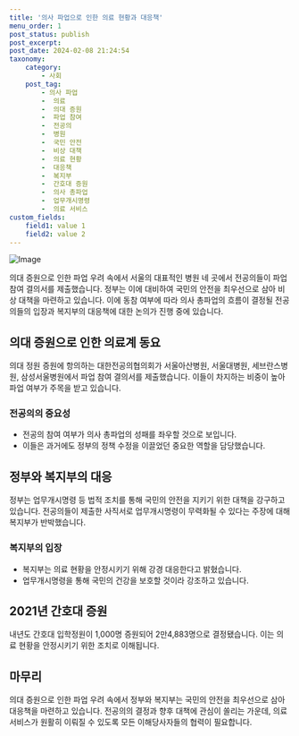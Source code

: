 ```yaml
---
title: '의사 파업으로 인한 의료 현황과 대응책'
menu_order: 1
post_status: publish
post_excerpt: 
post_date: 2024-02-08 21:24:54
taxonomy:
    category:
        - 사회
    post_tag:
        - 의사 파업
        -  의료
        -  의대 증원
        -  파업 참여
        -  전공의
        -  병원
        -  국민 안전
        -  비상 대책
        -  의료 현황
        -  대응책
        -  복지부
        -  간호대 증원
        -  의사 총파업
        -  업무개시명령
        -  의료 서비스
custom_fields:
    field1: value 1
    field2: value 2
---
```


![Image](https://imgnews.pstatic.net/image/469/2024/02/08/0000784688_001_20240208181001605.jpg?type=w647)

의대 증원으로 인한 파업 우려 속에서 서울의 대표적인 병원 네 곳에서 전공의들이 파업 참여 결의서를 제출했습니다. 정부는 이에 대비하여 국민의 안전을 최우선으로 삼아 비상 대책을 마련하고 있습니다. 이에 동참 여부에 따라 의사 총파업의 흐름이 결정될 전공의들의 입장과 복지부의 대응책에 대한 논의가 진행 중에 있습니다.
## 의대 증원으로 인한 의료계 동요
의대 정원 증원에 항의하는 대한전공의협의회가 서울아산병원, 서울대병원, 세브란스병원, 삼성서울병원에서 파업 참여 결의서를 제출했습니다. 이들이 차지하는 비중이 높아 파업 여부가 주목을 받고 있습니다. 
### 전공의의 중요성
- 전공의 참여 여부가 의사 총파업의 성패를 좌우할 것으로 보입니다.
- 이들은 과거에도 정부의 정책 수정을 이끌었던 중요한 역할을 담당했습니다.
## 정부와 복지부의 대응
정부는 업무개시명령 등 법적 조치를 통해 국민의 안전을 지키기 위한 대책을 강구하고 있습니다. 전공의들이 제출한 사직서로 업무개시명령이 무력화될 수 있다는 주장에 대해 복지부가 반박했습니다.
### 복지부의 입장
- 복지부는 의료 현황을 안정시키기 위해 강경 대응한다고 밝혔습니다.
- 업무개시명령을 통해 국민의 건강을 보호할 것이라 강조하고 있습니다.
## 2021년 간호대 증원
내년도 간호대 입학정원이 1,000명 증원되어 2만4,883명으로 결정됐습니다. 이는 의료 현황을 안정시키기 위한 조치로 이해됩니다.
## 마무리
의대 증원으로 인한 파업 우려 속에서 정부와 복지부는 국민의 안전을 최우선으로 삼아 대응책을 마련하고 있습니다. 전공의의 결정과 향후 대책에 관심이 쏠리는 가운데, 의료 서비스가 원활히 이뤄질 수 있도록 모든 이해당사자들의 협력이 필요합니다.
